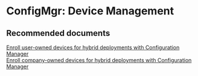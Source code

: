 <properties
	pageTitle="ConfigMgr: Device Management"
	description="ConfigMgr: Device Management"
	service="microsoft.intune"
	resource="intune"
	authors="mackie1604"
	displayOrder=""
	selfHelpType="generic"
	supportTopicIds="32583622"
	resourceTags=""
	productPesIds="15584"
	cloudEnvironments="public"
/>

# ConfigMgr: Device Management

## **Recommended documents**

[Enroll user-owned devices for hybrid deployments with Configuration Manager](https://docs.microsoft.com/sccm/mdm/deploy-use/enroll-user-owned-devices)<br>
[Enroll company-owned devices for hybrid deployments with Configuration Manager](https://docs.microsoft.com/sccm/mdm/deploy-use/enroll-company-owned-devices)<br>



